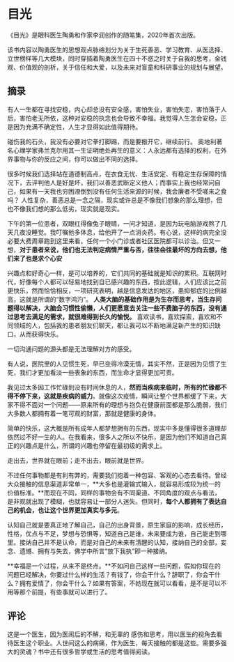 # 目光

《目光》是眼科医生陶勇和作家李润创作的随笔集，2020年首次出版。

该书内容以陶勇医生的思想观点脉络划分为关于生死善恶、学习教育、从医选择、立世榜样等几大模块，同时穿插着陶勇医生在四十不惑之时关于自我的思考，金钱观、价值观的剖析，关于信任和大爱，以及未来对盲童和科研事业的规划与展望。

## 摘录

有人一生都在寻找安稳，内心却总没有安全感，害怕失业，害怕失恋，害怕落于人后，害怕老无所依，这种对安稳的执念也会导致不幸福。我觉得人生怎会安稳，正是因为充满不确定性，人生才显得如此值得期待。

碰伤我的石头，我没有必要对它拳打脚踢，而是要搬开它，继续前行。 奥地利著名心理学家弗兰克尔用其一生证明绝处再生的意义：人永远都有选择的权利，在外界事物与你的反应之间，你可以做出不同的选择。

很多时候我们选择站在道德制高点，在衣食无忧、生活安定、有稳定生存保障的情况下，去评判他人是好是坏，我们以善恶武断定义他人；而事实上我也经常问自己，如果有一天我也穷困潦倒到没有任何生活来源的时候，我会廉者不受嗟来之食吗？ 人性复杂，善恶总是一念之隔，现实或许总是不像我们想象的那么理想，但也不像我们想的那么低劣，现实就是现实。

下午的第一位患者，双眼红得像兔子眼晴，一问才知道，是因为玩电脑游戏熬了几天几夜没睡觉。我叮嘱他多体息，给他开了一点消炎药。有心说，这样的病完全没必要大费周章跑到这里来看，任何一个小门诊或者社区医院都可以诊治。但又一想，**对于患者来说，他们也无法判定病情严重与否，往往会往最坏的方向去想，他们来了也是求个心安**

兴趣点和好奇心一样，是可以培养的，它们共同的基础就是知识的累积。互联网时代，好像每个人都可以轻易地找到自已感兴趣的东西，按此逻辑，人们应该比之前更快乐，然而恰恰相反，一项研究表明，越是信息发达的地区，患抑郁症的比例越高，这就是所谓的“数字鸿汋”。 **人类大脑的基础作用是为生存而思考，当生存问题得以解决，大脑会习惯性偷懒，人们更愿意去关注一些不费脑子的东西，没有通过思考去满足的需求，就很难得到长久的愉悦。** 喜欢读书，喜欢探索，喜欢和不同领域的人，包括我的患者朋友们聊天，都让我可以不断地满足新产生的知识缺口，从而获得快乐。

一切沟通问题的源头都是无法理解对方的感受。

有人说，医院里的人见惯生死，早已变得冷漠无情，其实不然，正是因为见惯了生死，我们才更加看淡一些表象的东西，而生命才显得更加可贵。

我见过太多因工作忙碌到没有时间休息的人，**然而当疾病来临时，所有的忙碌都不得不停下来，这就是疾病的威力**。就像这次疫情，瞬间让整个世界都缓了下来，大家不得不面对一个问题——原来所有的理想与抱负在健康前面都是那么脆弱，我们大多数人都拥有着一笔可观的财富，那就是健康的身体。

简单的快乐，这大概是所有成年人都梦想拥有的东西，现实中多是懂得很多道理却依然过不好一生的人。在我看来，很多人之所以不快乐，是因为他们不知道自己真正的兴趣点是什么，所谓的兴趣也停留在最初级的需求上。

走出去，世界就在眼前；走不出去，眼前就是世界。

不过任何事物都是有利有弊的，需要我们抱着一种包容、客观的心态去看待。曾经大众接触的信息渠道非常单一，**大多也是灌输式输入，就容易形成较为统一的价值标准。**而现在不同，同样的事物会有不同渠道、不同角度的观点与看法，是非观就出现了模糊，也就容易让一部分人迷失。但同时，**每个人都拥有了表达自己的机会，也让这个世界更加真实与多元**。

认知自己就是要真正地了解自己，自己的出身背景，原生家庭的影响，成长经历，性格，优点与不足，梦想与恐惧等，知道自己是谁，未来要成为谁，自己能走到哪里。接纳自己并不是认命，而是对自己的未来有清醒的认知，接纳自己的全部，妄念、遗憾、拥有与失去，佛学中所言“放下我执”即一种接纳。

**幸福是一个过程，从来不是终点。**不如问自己这样一些问题，假如你现在的问题已经解决，你要过什么样的生活？有钱了，你会干什么？辞职了，你会干什么？拥有爱情了，你会干什么？如果有答案，不妨现在就可以看看，是不是可以不用等那个前提，有些事就可以进行了。



## 评论

这是一个医生，因为医闹后的不解，和无辜的 感伤和思考，用以医生的视角去看待医生这个职业。人世间这么的病痛，作为医生，每天接触的都是这些。需要多强大的灵魂？书中还有很多哲学或生活的思考值得阅读。